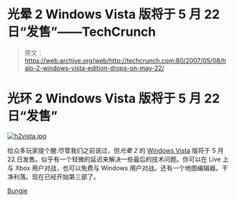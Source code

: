 # 光晕 2 Windows Vista 版将于 5 月 22 日“发售”——TechCrunch

> 原文：<https://web.archive.org/web/http://techcrunch.com:80/2007/05/08/halo-2-windows-vista-edition-drops-on-may-22/>

# 光环 2 Windows Vista 版将于 5 月 22 日“发售”

[![h2vista.jpg](img/e73d675707324a8adce6f6be8d73805c.png)](https://web.archive.org/web/20210226081127/https://beta.techcrunch.com/wp-content/uploads/2007/05/h2vista.jpg "h2vista.jpg")

给众多玩家提个醒:尽管我们之前说过，但*光晕 2* 的 [Windows Vista](https://web.archive.org/web/20210226081127/http://crunchgear.com/2007/03/26/vista-shows-strong-global-sales/) 版将于 5 月 22 日发售。似乎有一个轻微的延迟来解决一些最后的技术问题。你可以在 Live 上与 Xbox 用户对战，也可以免费与 Windows 用户对战。还有一个地图编辑器。干净利落。现在已经开始第三部了。

[Bungie](https://web.archive.org/web/20210226081127/http://www.bungie.net/)